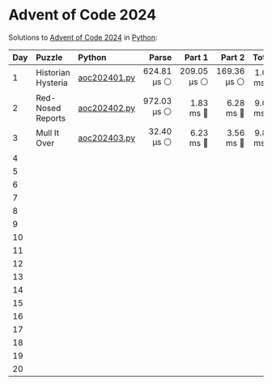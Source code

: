# Advent of Code 2024

Solutions to [Advent of Code 2024](https://adventofcode.com/2024/) in [Python](https://www.python.org/):


| Day  | Puzzle             | Python                                             |       Parse |      Part 1 |      Part 2 |     Total |
| :--- | :----------------- | :------------------------------------------------- | ----------: | ----------: | ----------: | --------: |
| 1    | Historian Hysteria | [aoc202401.py](01_historian_hysteria/aoc202401.py) | 624.81 μs ⚪️ | 209.05 μs ⚪️ | 169.36 μs ⚪️ | 1.00 ms 🔵 |
| 2    | Red-Nosed Reports  | [aoc202402.py](02_red-nosed_reports/aoc202402.py)  | 972.03 μs ⚪️ |   1.83 ms 🔵 |   6.28 ms 🔵 | 9.08 ms 🔵 |
| 3    | Mull It Over       | [aoc202403.py](03_mull_it_over/aoc202403.py)       |  32.40 μs ⚪️ |   6.23 ms 🔵 |   3.56 ms 🔵 | 9.82 ms 🔵 |
| 4    |                    |                                                    |             |             |             |           |
| 5    |                    |                                                    |             |             |             |           |
| 6    |                    |                                                    |             |             |             |           |
| 7    |                    |                                                    |             |             |             |           |
| 8    |                    |                                                    |             |             |             |           |
| 9    |                    |                                                    |             |             |             |           |
| 10   |                    |                                                    |             |             |             |           |
| 11   |                    |                                                    |             |             |             |           |
| 12   |                    |                                                    |             |             |             |           |
| 13   |                    |                                                    |             |             |             |           |
| 14   |                    |                                                    |             |             |             |           |
| 15   |                    |                                                    |             |             |             |           |
| 16   |                    |                                                    |             |             |             |           |
| 17   |                    |                                                    |             |             |             |           |
| 18   |                    |                                                    |             |             |             |           |
| 19   |                    |                                                    |             |             |             |           |
| 20   |                    |                                                    |             |             |             |           |
